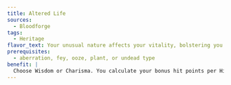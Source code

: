 ```yaml
---
title: Altered Life
sources:
  - Bloodforge
tags:
  - Heritage
flavor_text: Your unusual nature affects your vitality, bolstering you in ways different from other mortals.
prerequisites:
  - aberration, fey, ooze, plant, or undead type
benefit: |
  Choose Wisdom or Charisma. You calculate your bonus hit points per Hit Die based on the chosen ability score instead of your Constitution.
---
```

